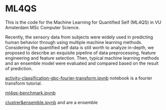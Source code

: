 # ML4QS
This is the code for the Machine Learning for Quantified Self (ML4QS) in VU Amsterdam MSc Computer Science.

Recently, the sensory data from subjects were widely used in predicting human behavior through using multiple machine learning methods. Considering the quantified self data is still worth to analyze in-depth, we proposed to describe an exquisite pipeline of data preprocessing, feature engineering and feature selection. Then, typical machine learning methods and an ensemble model were evaluated and compared based on the result of prediction.

[activity-classification-gbc-fourier-transform.ipynb](https://github.com/HarryZhangHH/ML4QS/blob/main/activity-classification-gbc-fourier-transform.ipynb) notebook is a fourier transform tutorial.

[ml4qs-benchmark.ipynb](https://github.com/HarryZhangHH/ML4QS/blob/main/ml4qs-benchmark.ipynb)

[clustrer&ensemble.ipynb](https://github.com/HarryZhangHH/ML4QS/blob/main/cluster%26ensemble.ipynb) and  are a ensemble 

